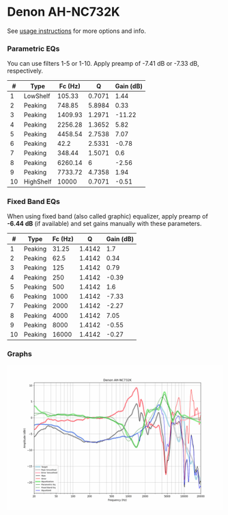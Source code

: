 # Denon AH-NC732K
See [usage instructions](https://github.com/jaakkopasanen/AutoEq#usage) for more options and info.

### Parametric EQs
You can use filters 1-5 or 1-10. Apply preamp of -7.41 dB or -7.33 dB, respectively.

|   # | Type      |   Fc (Hz) |      Q |   Gain (dB) |
|-----|-----------|-----------|--------|-------------|
|   1 | LowShelf  |    105.33 | 0.7071 |        1.44 |
|   2 | Peaking   |    748.85 | 5.8984 |        0.33 |
|   3 | Peaking   |   1409.93 | 1.2971 |      -11.22 |
|   4 | Peaking   |   2256.28 | 1.3652 |        5.82 |
|   5 | Peaking   |   4458.54 | 2.7538 |        7.07 |
|   6 | Peaking   |     42.2  | 2.5331 |       -0.78 |
|   7 | Peaking   |    348.44 | 1.5071 |        0.6  |
|   8 | Peaking   |   6260.14 | 6      |       -2.56 |
|   9 | Peaking   |   7733.72 | 4.7358 |        1.94 |
|  10 | HighShelf |  10000    | 0.7071 |       -0.51 |

### Fixed Band EQs
When using fixed band (also called graphic) equalizer, apply preamp of **-6.44 dB** (if available) and set gains manually with these parameters.

|   # | Type    |   Fc (Hz) |      Q |   Gain (dB) |
|-----|---------|-----------|--------|-------------|
|   1 | Peaking |     31.25 | 1.4142 |        1.7  |
|   2 | Peaking |     62.5  | 1.4142 |        0.34 |
|   3 | Peaking |    125    | 1.4142 |        0.79 |
|   4 | Peaking |    250    | 1.4142 |       -0.39 |
|   5 | Peaking |    500    | 1.4142 |        1.6  |
|   6 | Peaking |   1000    | 1.4142 |       -7.33 |
|   7 | Peaking |   2000    | 1.4142 |       -2.27 |
|   8 | Peaking |   4000    | 1.4142 |        7.05 |
|   9 | Peaking |   8000    | 1.4142 |       -0.55 |
|  10 | Peaking |  16000    | 1.4142 |       -0.27 |

### Graphs
![](./Denon%20AH-NC732K.png)
